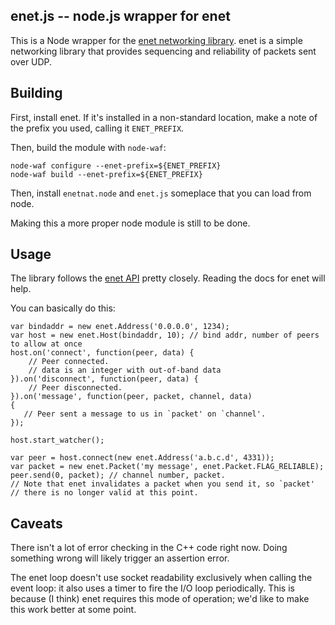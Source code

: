 ## enet.js -- node.js wrapper for enet

This is a Node wrapper for the [enet networking library](http://enet.bespin.org/). enet is a simple networking library that provides sequencing and reliability of packets sent over UDP.

## Building

First, install enet. If it's installed in a non-standard location, make a note of the prefix you used, calling it `ENET_PREFIX`.

Then, build the module with `node-waf`:

    node-waf configure --enet-prefix=${ENET_PREFIX}
    node-waf build --enet-prefix=${ENET_PREFIX}

Then, install `enetnat.node` and `enet.js` someplace that you can load from node.

Making this a more proper node module is still to be done.

## Usage

The library follows the [enet API](http://enet.bespin.org/modules.html) pretty closely. Reading the docs for enet will help.

You can basically do this:

    var bindaddr = new enet.Address('0.0.0.0', 1234);
    var host = new enet.Host(bindaddr, 10); // bind addr, number of peers to allow at once
    host.on('connect', function(peer, data) {
        // Peer connected.
        // data is an integer with out-of-band data
    }).on('disconnect', function(peer, data) {
        // Peer disconnected.
    }).on('message', function(peer, packet, channel, data)
    {
       // Peer sent a message to us in `packet' on `channel'.
    });
    
    host.start_watcher();
    
    var peer = host.connect(new enet.Address('a.b.c.d', 4331));
    var packet = new enet.Packet('my message', enet.Packet.FLAG_RELIABLE);
    peer.send(0, packet); // channel number, packet.
    // Note that enet invalidates a packet when you send it, so `packet'
    // there is no longer valid at this point.

## Caveats

There isn't a lot of error checking in the C++ code right now. Doing something wrong will likely trigger an assertion error.

The enet loop doesn't use socket readability exclusively when calling the event loop: it also uses a timer to fire the I/O loop periodically. This is because (I think) enet requires this mode of operation; we'd like to make this work better at some point.